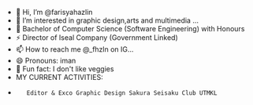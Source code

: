 - 👋 Hi, I’m @farisyahazlin
- 👀 I’m interested in graphic design,arts and multimedia ...
- 🌱 Bachelor of Computer Science (Software Engineering) with Honours
- ⚡ Director of Iseal Company (Government Linked)
- 📫 How to reach me @_fhzln on IG...
- 😄 Pronouns: iman
- 💞️ Fun fact: I don't like veggies
- MY CURRENT ACTIVITIES:
-        Editor & Exco Graphic Design Sakura Seisaku Club UTMKL

<!---
farisyahazlin/farisyahazlin is a ✨ special ✨ repository because its `README.md` (this file) appears on your GitHub profile.
You can click the Preview link to take a look at your changes.
--->
